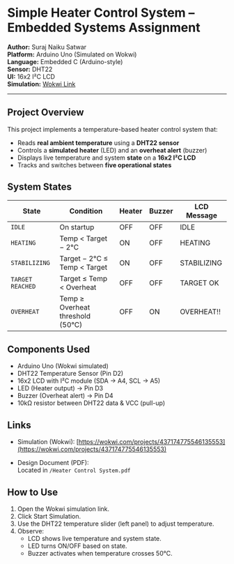 # Simple Heater Control System – Embedded Systems Assignment

**Author:** Suraj Naiku Satwar  
**Platform:** Arduino Uno (Simulated on Wokwi)  
**Language:** Embedded C (Arduino-style)  
**Sensor:** DHT22  
**UI:** 16x2 I²C LCD  
**Simulation:** [Wokwi Link](https://wokwi.com/projects/437174775546135553)

---

## Project Overview

This project implements a temperature-based heater control system that:
- Reads **real ambient temperature** using a **DHT22 sensor**
- Controls a **simulated heater** (LED) and an **overheat alert** (buzzer)
- Displays live temperature and system **state** on a **16x2 I²C LCD**
- Tracks and switches between **five operational states**



## System States

| State             | Condition                          | Heater | Buzzer | LCD Message  |
|------------------|-------------------------------------|--------|--------|--------------|
| `IDLE`           | On startup                          | OFF    | OFF    | IDLE         |
| `HEATING`        | Temp < Target − 2°C                 | ON     | OFF    | HEATING      |
| `STABILIZING`    | Target − 2°C ≤ Temp < Target        | ON     | OFF    | STABILIZING  |
| `TARGET REACHED` | Target ≤ Temp < Overheat            | OFF    | OFF    | TARGET OK    |
| `OVERHEAT`       | Temp ≥ Overheat threshold (50°C)    | OFF    | ON     | OVERHEAT!!   |



## Components Used

- Arduino Uno (Wokwi simulated)
- DHT22 Temperature Sensor (Pin D2)
- 16x2 LCD with I²C module (SDA → A4, SCL → A5)
- LED (Heater output) → Pin D3
- Buzzer (Overheat alert) → Pin D4
- 10kΩ resistor between DHT22 data & VCC (pull-up)

## Links

- Simulation (Wokwi):
  [https://wokwi.com/projects/437174775546135553](https://wokwi.com/projects/437174775546135553)

- Design Document (PDF):  
  Located in `/Heater Control System.pdf`

## How to Use

1. Open the Wokwi simulation link.
2. Click Start Simulation.
3. Use the DHT22 temperature slider (left panel) to adjust temperature.
4. Observe:
   - LCD shows live temperature and system state.
   - LED turns ON/OFF based on state.
   - Buzzer activates when temperature crosses 50°C.
